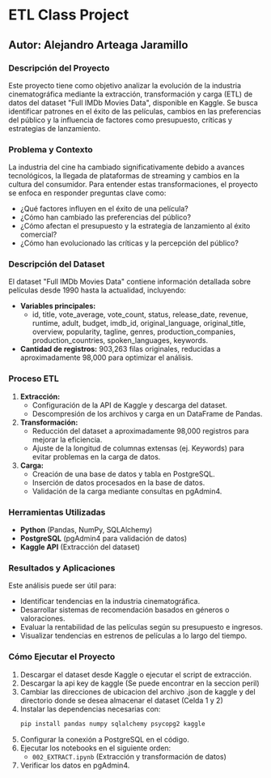 # ETL Class Project

## Autor: Alejandro Arteaga Jaramillo

### Descripción del Proyecto

Este proyecto tiene como objetivo analizar la evolución de la industria cinematográfica mediante la extracción, transformación y carga (ETL) de datos del dataset "Full IMDb Movies Data", disponible en Kaggle. Se busca identificar patrones en el éxito de las películas, cambios en las preferencias del público y la influencia de factores como presupuesto, críticas y estrategias de lanzamiento.

### Problema y Contexto

La industria del cine ha cambiado significativamente debido a avances tecnológicos, la llegada de plataformas de streaming y cambios en la cultura del consumidor. Para entender estas transformaciones, el proyecto se enfoca en responder preguntas clave como:

- ¿Qué factores influyen en el éxito de una película?
- ¿Cómo han cambiado las preferencias del público?
- ¿Cómo afectan el presupuesto y la estrategia de lanzamiento al éxito comercial?
- ¿Cómo han evolucionado las críticas y la percepción del público?

### Descripción del Dataset

El dataset "Full IMDb Movies Data" contiene información detallada sobre películas desde 1990 hasta la actualidad, incluyendo:

- **Variables principales:**
  - id, title, vote_average, vote_count, status, release_date, revenue, runtime, adult, budget, imdb_id, original_language, original_title, overview, popularity, tagline, genres, production_companies, production_countries, spoken_languages, keywords.
- **Cantidad de registros:** 903,263 filas originales, reducidas a aproximadamente 98,000 para optimizar el análisis.

### Proceso ETL

1. **Extracción:**
   - Configuración de la API de Kaggle y descarga del dataset.
   - Descompresión de los archivos y carga en un DataFrame de Pandas.
2. **Transformación:**
   - Reducción del dataset a aproximadamente 98,000 registros para mejorar la eficiencia.
   - Ajuste de la longitud de columnas extensas (ej. Keywords) para evitar problemas en la carga de datos.
3. **Carga:**
   - Creación de una base de datos y tabla en PostgreSQL.
   - Inserción de datos procesados en la base de datos.
   - Validación de la carga mediante consultas en pgAdmin4.

### Herramientas Utilizadas

- **Python** (Pandas, NumPy, SQLAlchemy)
- **PostgreSQL** (pgAdmin4 para validación de datos)
- **Kaggle API** (Extracción del dataset)

### Resultados y Aplicaciones

Este análisis puede ser útil para:

- Identificar tendencias en la industria cinematográfica.
- Desarrollar sistemas de recomendación basados en géneros o valoraciones.
- Evaluar la rentabilidad de las películas según su presupuesto e ingresos.
- Visualizar tendencias en estrenos de películas a lo largo del tiempo.

### Cómo Ejecutar el Proyecto

1. Descargar el dataset desde Kaggle o ejecutar el script de extracción.
2. Descargar la api key de kaggle (Se puede encontrar en la seccion peril)
3. Cambiar las direcciones de ubicacion del archivo .json de kaggle y del directorio donde se desea almacenar el dataset (Celda 1 y 2) 
4. Instalar las dependencias necesarias con:
   ```bash
   pip install pandas numpy sqlalchemy psycopg2 kaggle
   ```
5. Configurar la conexión a PostgreSQL en el código.
6. Ejecutar los notebooks en el siguiente orden:
   - `002_EXTRACT.ipynb` (Extracción y transformación de datos)
7. Verificar los datos en pgAdmin4.

